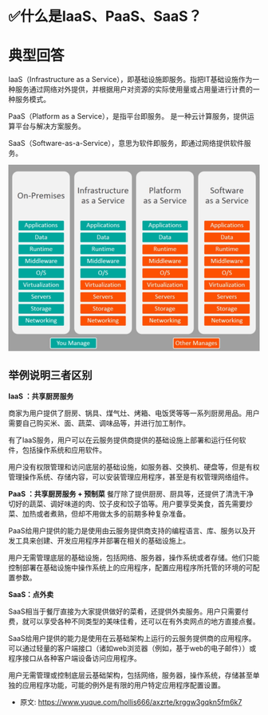 # ✅什么是IaaS、PaaS、SaaS？
<!--page header-->

<a name="Teu5p"></a>
# 典型回答

IaaS（Infrastructure as a Service），即基础设施即服务。指把IT基础设施作为一种服务通过网络对外提供，并根据用户对资源的实际使用量或占用量进行计费的一种服务模式。

PaaS（Platform as a Service），是指平台即服务。 是一种云计算服务，提供运算平台与解决方案服务。

SaaS（Software-as-a-Service），意思为软件即服务，即通过网络提供软件服务。

![image.png](./img/lj1LZZhsF_O1a36Z/1672144303199-19c272e5-3ee3-4633-8214-3bd749af2c2d-827982.png)

<a name="xRegk"></a>
## 举例说明三者区别

**IaaS ：共享厨房服务**

商家为用户提供了厨房、锅具、煤气灶、烤箱、电饭煲等等一系列厨房用品。用户需要自己购买米、面、蔬菜、调味品等，并进行加工制作。

有了IaaS服务，用户可以在云服务提供商提供的基础设施上部署和运行任何软件，包括操作系统和应用软件。

用户没有权限管理和访问底层的基础设施，如服务器、交换机、硬盘等，但是有权管理操作系统、存储内容，可以安装管理应用程序，甚至是有权管理网络组件。

**PaaS ：共享厨房服务 + 预制菜**
餐厅除了提供厨房、厨具等，还提供了清洗干净切好的蔬菜、调好味道的肉、饺子皮和饺子馅等。用户要享受美食，首先需要炒菜、加热或者煮熟，但却不用做太多的前期多种复杂准备。

PaaS给用户提供的能力是使用由云服务提供商支持的编程语言、库、服务以及开发工具来创建、开发应用程序并部署在相关的基础设施上。

用户无需管理底层的基础设施，包括网络、服务器，操作系统或者存储。他们只能控制部署在基础设施中操作系统上的应用程序，配置应用程序所托管的环境的可配置参数。

**SaaS：点外卖**

SaaS相当于餐厅直接为大家提供做好的菜肴，还提供外卖服务。用户只需要付费，就可以享受各种不同类型的美味佳肴，还可以在有外卖网点的地方直接点餐。

SaaS给用户提供的能力是使用在云基础架构上运行的云服务提供商的应用程序。可以通过轻量的客户端接口（诸如web浏览器（例如，基于web的电子邮件））或程序接口从各种客户端设备访问应用程序。

用户无需管理或控制底层云基础架构，包括网络，服务器，操作系统，存储甚至单独的应用程序功能，可能的例外是有限的用户特定应用程序配置设置。


<!--page footer-->
- 原文: <https://www.yuque.com/hollis666/axzrte/krggw3gqkn5fm6k7>